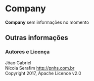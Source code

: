 Company
=======

**Company** sem informações no momento

Outras informações
-------------

### Autores e Licença

Jõao Gabriel<br />
Nícola Serafim <http://pnhs.com.br><br />
Copyright 2017, Apache Licence v2.0
